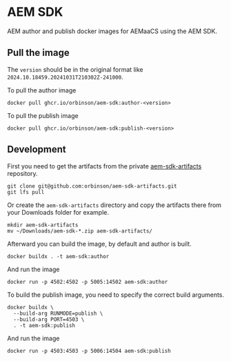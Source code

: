 # AEM SDK

AEM author and publish docker images for AEMaaCS using the AEM SDK.

## Pull the image

The `version` should be in the original format like `2024.10.18459.20241031T210302Z-241000`.

To pull the author image

```shell
docker pull ghcr.io/orbinson/aem-sdk:author-<version>
```

To pull the publish image

```shell
docker pull ghcr.io/orbinson/aem-sdk:publish-<version>
```

## Development

First you need to get the artifacts from the private [aem-sdk-artifacts](https://github.com/orbinson/aem-sdk-artifacts) repository.

```shell
git clone git@github.com:orbinson/aem-sdk-artifacts.git
git lfs pull
```

Or create the `aem-sdk-artifacts` directory and copy the artifacts there from your Downloads folder for example.

```shell
mkdir aem-sdk-artifacts
mv ~/Downloads/aem-sdk-*.zip aem-sdk-artifacts/
```

Afterward you can build the image, by default and author is built.

```shell
docker buildx . -t aem-sdk:author
```

And run the image

```shell
docker run -p 4502:4502 -p 5005:14502 aem-sdk:author
```
  
To build the publish image, you need to specify the correct build arguments.

```shell
docker buildx \
  --build-arg RUNMODE=publish \
  --build-arg PORT=4503 \
  . -t aem-sdk:publish
```

And run the image

```shell
docker run -p 4503:4503 -p 5006:14504 aem-sdk:publish
```
